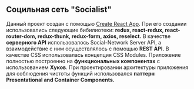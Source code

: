 ## Социльная сеть "Socialist" 

Данный проект создан с помощью [Create React App](https://github.com/facebook/create-react-app). При его создании использовались следующие бибилиотеки: **redux, react-redux, react-router-dom, redux-thunk, redux-form, axios, reselect.** В качестве **серверного API** использовалось Social-Network Server API, а взаимодействие с ним осуществлялось с помощью **REST API.** В качестве CSS использовалась концепция CSS Modules. Приложение полностью построенно на **функциональных компонентах** с использованием **Хуков**. При проектировании архитектуры приложения для соблюдения чистоты функций использовался **паттерн Presentational and Container Components.**
